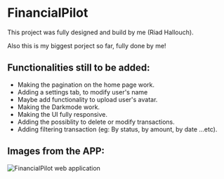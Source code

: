 # FinancialPilot

This project was fully designed and build by me (Riad Hallouch).

Also this is my biggest porject so far, fully done by me!

## Functionalities still to be added:

- Making the pagination on the home page work.
- Adding a settings tab, to modify user's name
- Maybe add functionality to upload user's avatar.
- Making the Darkmode work.
- Making the UI fully responsive.
- Adding the possiblity to delete or modify transactions.
- Adding filtering transaction (eg: By status, by amount, by date ...etc).

## Images from the APP:

![FinancialPilot web application]("./public/images/screenshots/improvements.png")
